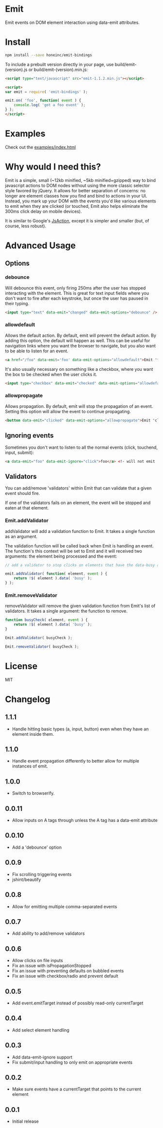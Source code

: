 # Emit

Emit events on DOM element interaction using data-emit attributes.

# Install

```bash
npm install --save honeinc/emit-bindings
```

To include a prebuilt version directly in your page, use build/emit-(version).js or build/emit-(version).min.js:

```html
<script type="text/javascript" src="emit-1.1.2.min.js"></script>

<script>
var emit = require( 'emit-bindings' );

emit.on( 'foo', function( event ) {
    console.log( 'got a foo event' );
} );
</script>

```

# Examples

Check out the [examples/index.html](examples/index.html)

# Why would I need this?

Emit is a simple, small (~12kb minified, ~5kb minified+gzipped) way to bind javascript actions to DOM nodes without
using the more classic selector style favored by jQuery. It allows for better separation of concerns: no longer
are element classes how you find and bind to actions in your UI. Instead, you mark up your DOM with the events
you'd like various elements to emit when they are clicked (or touched, Emit also helps eliminate the 300ms click
delay on mobile devices).

It is similar to Google's [JsAction](https://github.com/google/jsaction), except it is simpler and smaller (but, of
course, less robust).

# Advanced Usage

## Options

### debounce

Will debounce this event, only firing 250ms after the user has stopped interacting with the element. This is
great for text input fields where you don't want to fire after each keystroke, but once the user has paused
in their typing.

```html
<input type="text" data-emit="changed" data-emit-options="debounce" />
```

### allowdefault

Allows the default action. By default, emit will prevent the default action. By adding this option, the
default will happen as well. This can be useful for navigation links where you want the browser to
navigate, but you also want to be able to listen for an event.

```html
<a href="/foo" data-emit='foo' data-emit-options="allowdefault">Emit 'foo', also navigate to /foo</a>
```

It's also usually necessary on something like a checkbox, where you want the box to be checked when
the user clicks it.

```html
<input type="checkbox" data-emit="checked" data-emit-options="allowdefault">Emit 'checked' but also check the checkbox.</input>
```

### allowpropagate

Allows propagation. By default, emit will stop the propagation of an event. Setting this option will
allow the event to continue propagating.

```html
<button data-emit="clicked" data-emit-options="allowpropagate">Emit 'clicked' but don't stop event propagation.</button>
```

## Ignoring events

Sometimes you don't want to listen to all the normal events (click, touchend, input, submit):

```html
<a data-emit="foo" data-emit-ignore="click">foo</a> <!- will not emit 'foo' when clicked -->
```

## Validators

You can add/remove 'validators' within Emit that can validate that a given event should fire.

If one of the validators fails on an element, the event will be stopped and eaten at that element.

### Emit.addValidator

addValidator will add a validation function to Emit. It takes a single function as an argument.

The validation function will be called back when Emit is handling an event. The function's this
context will be set to Emit and it will received two arguments: the element being processed and
the event:

```javascript
// add a validator to stop clicks on elements that have the data-busy attribute

emit.addValidator( function( element, event ) {
    return !$( element ).data( 'busy' );
} );
```

### Emit.removeValidator

removeValidator will remove the given validation function from Emit's list of validators. It takes
a single argument: the function to remove.

```javascript
function busyCheck( element, event ) {
    return !$( element ).data( 'busy' );
}

Emit.addValidator( busyCheck );

Emit.removeValidator( busyCheck );
```

# License

MIT

# Changelog
1.1.1
-----
* Handle hitting basic types (a, input, button) even when they have an element inside them.

1.1.0
------
* Handle event propagation differently to better allow for multiple instances of emit.

1.0.0
------
* Switch to browserify.

0.0.11
------
* Allow inputs on A tags through unless the A tag has a data-emit attribute

0.0.10
------
* Add a 'debounce' option

0.0.9
-----
* Fix scrolling triggering events
* jshint/beautify

0.0.8
-----
* Allow for emitting multiple comma-separated events

0.0.7
-----
* Add ability to add/remove validators

0.0.6
-----
* Allow clicks on file inputs
* Fix an issue with isPropagationStopped
* Fix an issue with preventing defaults on bubbled events
* Fix an issue with checkbox/radio and prevent default

0.0.5
-----
* Add event.emitTarget instead of possibly read-only currentTarget

0.0.4
-----
* Add select element handling

0.0.3
-----
* Add data-emit-ignore support
* Fix submit/input handling to only emit on appropriate events

0.0.2
-----
* Make sure events have a currentTarget that points to the current element

0.0.1
-----
* Initial release